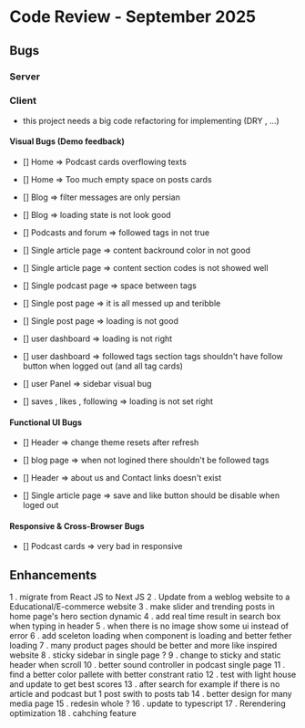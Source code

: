 # Code Review - September 2025

## Bugs

### Server

### Client

- this project needs a big code refactoring for implementing (DRY , ...)

#### Visual Bugs (Demo feedback)

- [] Home => Podcast cards overflowing texts
- [] Home => Too much empty space on posts cards

- [] Blog => filter messages are only persian
- [] Blog => loading state is not look good

- [] Podcasts and forum => followed tags in not true

- [] Single article page => content backround color in not good
- [] Single article page => content section codes is not showed well

- [] Single podcast page => space between tags

- [] Single post page => it is all messed up and teribble
- [] Single post page => loading is not good

- [] user dashboard => loading is not right
- [] user dashboard => followed tags section tags shouldn't have follow button when logged out (and all tag cards)

- [] user Panel  => sidebar visual bug

- [] saves , likes , following  => loading is not set right

#### Functional UI Bugs

- [] Header => change theme resets after refresh
- [] blog page => when not logined there shouldn't be followed tags
- [] Header => about us and Contact links doesn't exist

- [] Single article page => save and like button should be disable when loged out

#### Responsive & Cross-Browser Bugs

- [] Podcast cards => very bad in responsive


## Enhancements

1 . migrate from React JS to Next JS
2 . Update from a weblog website to a Educational/E-commerce website
3 . make slider and trending posts in home page's hero section dynamic
4 . add real time result in search box when typing in header
5 . when there is no image show some ui instead of error
6 . add sceleton loading when component is loading and better fether loading
7 . many product pages should be better and more like inspired website
8 . sticky sidebar in single page ?
9 . change to sticky and static header when scroll
10 . better sound controller in podcast single page
11 . find a better color pallete with better constrant ratio
12 . test with light house and update to get best scores
13 . after search for example if there is no article and podcast but 1 post swith to posts tab
14 . better design for many media page
15 . redesin whole ?
16 . update to typescript
17 . Rerendering optimization
18 . cahching feature
